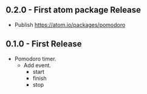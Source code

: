 ## 0.2.0 - First atom package Release
* Publish https://atom.io/packages/pomodoro

## 0.1.0 - First Release
* Pomodoro timer.
  * Add event.
    * start
    * finish
    * stop
